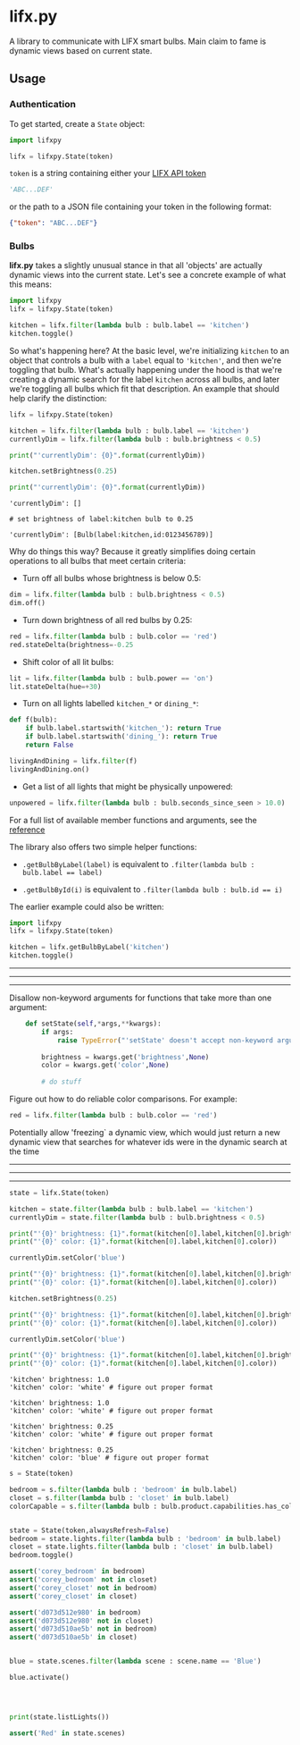 # lifx.py

A library to communicate with LIFX smart bulbs. Main claim to fame is dynamic views based on current state.

## Usage

### Authentication

To get started, create a `State` object:

```python
import lifxpy

lifx = lifxpy.State(token)
```

`token` is a string containing either your [LIFX API token](https://api.developer.lifx.com)

```python
'ABC...DEF'
```

or the path to a JSON file containing your token in the following format:

```json
{"token": "ABC...DEF"}
```

### Bulbs

**lifx.py** takes a slightly unusual stance in that all 'objects' are actually dynamic views into the current state. Let's see a concrete example of what this means:

```python
import lifxpy
lifx = lifxpy.State(token)

kitchen = lifx.filter(lambda bulb : bulb.label == 'kitchen')
kitchen.toggle()
```

So what's happening here? At the basic level, we're initializing `kitchen` to an object that controls a bulb with a `label` equal to `'kitchen'`, and then we're toggling that bulb. What's actually happening under the hood is that we're creating a dynamic search for the label `kitchen` across all bulbs, and later we're toggling all bulbs which fit that description. An example that should help clarify the distinction:


```python
lifx = lifxpy.State(token)

kitchen = lifx.filter(lambda bulb : bulb.label == 'kitchen')
currentlyDim = lifx.filter(lambda bulb : bulb.brightness < 0.5)

print("'currentlyDim': {0}".format(currentlyDim))

kitchen.setBrightness(0.25)

print("'currentlyDim': {0}".format(currentlyDim))
```

```
'currentlyDim': []

# set brightness of label:kitchen bulb to 0.25

'currentlyDim': [Bulb(label:kitchen,id:0123456789)]
```

Why do things this way? Because it greatly simplifies doing certain operations to all bulbs that meet certain criteria:

- Turn off all bulbs whose brightness is below 0.5:

```python
dim = lifx.filter(lambda bulb : bulb.brightness < 0.5)
dim.off()
```

- Turn down brightness of all red bulbs by 0.25:

```python
red = lifx.filter(lambda bulb : bulb.color == 'red')
red.stateDelta(brightness=-0.25
```

- Shift color of all lit bulbs:

```python
lit = lifx.filter(lambda bulb : bulb.power == 'on')
lit.stateDelta(hue=+30)
```

- Turn on all lights labelled `kitchen_*` or `dining_*`:

```python
def f(bulb):
    if bulb.label.startswith('kitchen_'): return True
    if bulb.label.startswith('dining_'): return True
    return False

livingAndDining = lifx.filter(f)
livingAndDining.on()
```

- Get a list of all lights that might be physically unpowered:

```python
unpowered = lifx.filter(lambda bulb : bulb.seconds_since_seen > 10.0)
```

For a full list of available member functions and arguments, see the [reference](reference.md)

The library also offers two simple helper functions:

- `.getBulbByLabel(label)` is equivalent to `.filter(lambda bulb : bulb.label == label)`

- `.getBulbById(i)` is equivalent to `.filter(lambda bulb : bulb.id == i)`

The earlier example could also be written:


```python
import lifxpy
lifx = lifxpy.State(token)

kitchen = lifx.getBulbByLabel('kitchen')
kitchen.toggle()
```




---
---
---

Disallow non-keyword arguments for functions that take more than one argument:

```python
    def setState(self,*args,**kwargs):
        if args:
            raise TypeError("'setState' doesn't accept non-keyword arguments")
        
        brightness = kwargs.get('brightness',None)
        color = kwargs.get('color',None)
        
        # do stuff
```

Figure out how to do reliable color comparisons. For example:

```python
red = lifx.filter(lambda bulb : bulb.color == 'red')
```

Potentially allow 'freezing` a dynamic view, which would just return a new dynamic view that searches for whatever ids were in the dynamic search at the time

---
---
---

```python
state = lifx.State(token)

kitchen = state.filter(lambda bulb : bulb.label == 'kitchen')
currentlyDim = state.filter(lambda bulb : bulb.brightness < 0.5)

print("'{0}' brightness: {1}".format(kitchen[0].label,kitchen[0].brightness))
print("'{0}' color: {1}".format(kitchen[0].label,kitchen[0].color))

currentlyDim.setColor('blue')

print("'{0}' brightness: {1}".format(kitchen[0].label,kitchen[0].brightness))
print("'{0}' color: {1}".format(kitchen[0].label,kitchen[0].color))

kitchen.setBrightness(0.25)

print("'{0}' brightness: {1}".format(kitchen[0].label,kitchen[0].brightness))
print("'{0}' color: {1}".format(kitchen[0].label,kitchen[0].color))

currentlyDim.setColor('blue')

print("'{0}' brightness: {1}".format(kitchen[0].label,kitchen[0].brightness))
print("'{0}' color: {1}".format(kitchen[0].label,kitchen[0].color))
```

```
'kitchen' brightness: 1.0
'kitchen' color: 'white' # figure out proper format

'kitchen' brightness: 1.0
'kitchen' color: 'white' # figure out proper format

'kitchen' brightness: 0.25
'kitchen' color: 'white' # figure out proper format

'kitchen' brightness: 0.25
'kitchen' color: 'blue' # figure out proper format
```


```python
s = State(token)

bedroom = s.filter(lambda bulb : 'bedroom' in bulb.label)
closet = s.filter(lambda bulb : 'closet' in bulb.label)
colorCapable = s.filter(lambda bulb : bulb.product.capabilities.has_color)

```

```python

state = State(token,alwaysRefresh=False)
bedroom = state.lights.filter(lambda bulb : 'bedroom' in bulb.label)
closet = state.lights.filter(lambda bulb : 'closet' in bulb.label)
bedroom.toggle()

assert('corey_bedroom' in bedroom)
assert('corey_bedroom' not in closet)
assert('corey_closet' not in bedroom)
assert('corey_closet' in closet)

assert('d073d512e980' in bedroom)
assert('d073d512e980' not in closet)
assert('d073d510ae5b' not in bedroom)
assert('d073d510ae5b' in closet)


blue = state.scenes.filter(lambda scene : scene.name == 'Blue')

blue.activate()




print(state.listLights())

assert('Red' in state.scenes)




```
